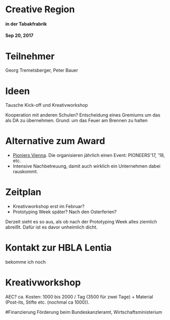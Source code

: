 # Creative Region
#### in der Tabakfrabrik
#### Sep 20, 2017
# Teilnehmer
Georg Tremetsberger, Peter Bauer

# Ideen
Tausche Kick-off und Kreativworkshop

Kooperation mit anderen Schulen?
Entscheidung eines Gremiums um das als DA zu übernehmen. Grund: um das Feuer am Brennen zu halten

# Alternative zum Award
- [Pioniers Vienna](https://pioneers.io/#/). Die organisieren jährlich einen Event: PIONEERS'17, '18, etc.
- Intensive Nachbetreuung, damit auch wirklich ein Unternehmen dabei rauskommt.

# Zeitplan
- Kreativworkshop erst im Februar?
- Prototyping Week später? Nach den Osterferien?

Derzeit sieht es so aus, als ob nach der Prototyping Week alles ziemlich abreißt. Dafür ist es davor unheimlich dicht.

# Kontakt zur HBLA Lentia
bekomme ich noch

# Kreativworkshop
AEC?
ca. Kosten: 1000 bis 2000 / Tag (3500 für zwei Tage) + Material (Post-its, Stifte etc. (nochmal ca 1000)).

#Finanzierung
Förderung beim Bundeskanzleramt, Wirtschaftsministerium
